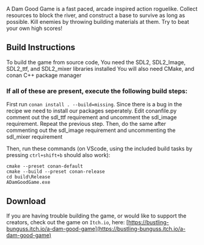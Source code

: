 A Dam Good Game is a fast paced, arcade inspired action roguelike. 
Collect resources to block the river, and construct a base to survive as long as possible. 
Kill enemies by throwing building materials at them. Try to beat your own high scores!

## Build Instructions

To build the game from source code, You need the SDL2, SDL2_Image, SDL2_ttf, and SDL2_mixer libraries installed
You will also need CMake, and conan C++ package manager

### If all of these are present, execute the following build steps:

First run ```conan install . --build=missing```. Since there is a bug in the recipe we need to install our packages seperately. 
Edit conanfile.py comment out the sdl_ttf requirement and uncomment the sdl_image requirement. Repeat the previous step.
Then, do the same after commenting out the sdl_image requirement and uncommenting the sdl_mixer requirement

Then, run these commands (on VScode, using the included build tasks by pressing ```ctrl+shift+b``` should also work):
```
cmake --preset conan-default
cmake --build --preset conan-release
cd build\Release
ADamGoodGame.exe
```


## Download

If you are having trouble building the game, or would like to support the creators, check out the game on ```Itch.io```, here:
[https://bustling-bunguss.itch.io/a-dam-good-game](https://bustling-bunguss.itch.io/a-dam-good-game)
